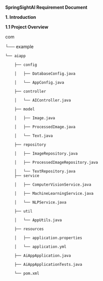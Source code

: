 ****SpringSightAI Requirement Document****

**1. Introduction**

**1.1 Project Overview**

com

└── example

    └── aiapp
    
        ├── config
        
        │   ├── DatabaseConfig.java
        
        │   └── AppConfig.java
        
        ├── controller
        
        │   └── AIController.java
        
        ├── model
        
        │   ├── Image.java
        
        │   ├── ProcessedImage.java
        
        │   └── Text.java
        
        ├── repository
        
        │   ├── ImageRepository.java
        
        │   ├── ProcessedImageRepository.java
        
        │   └── TextRepository.java
        ├── service
        
        │   ├── ComputerVisionService.java
        
        │   ├── MachineLearningService.java
        
        │   └── NLPService.java
        
        ├── util
        
        │   └── AppUtils.java
        
        ├── resources
        
        │   ├── application.properties
        
        │   └── application.yml
        
        ├── AiAppApplication.java
        
        ├── AiAppApplicationTests.java
        
        └── pom.xml
